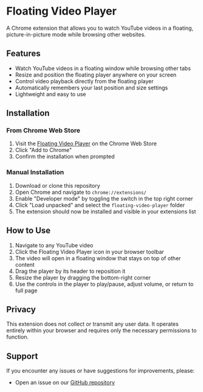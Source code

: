 # Floating Video Player

A Chrome extension that allows you to watch YouTube videos in a floating, picture-in-picture mode while browsing other websites.

## Features

- Watch YouTube videos in a floating window while browsing other tabs
- Resize and position the floating player anywhere on your screen
- Control video playback directly from the floating player
- Automatically remembers your last position and size settings
- Lightweight and easy to use

## Installation

### From Chrome Web Store

1. Visit the [Floating Video Player](https://chrome.google.com/webstore/detail/floating-video-player/extension-id) on the Chrome Web Store
2. Click "Add to Chrome"
3. Confirm the installation when prompted

### Manual Installation

1. Download or clone this repository
2. Open Chrome and navigate to `chrome://extensions/`
3. Enable "Developer mode" by toggling the switch in the top right corner
4. Click "Load unpacked" and select the `floating-video-player` folder
5. The extension should now be installed and visible in your extensions list

## How to Use

1. Navigate to any YouTube video
2. Click the Floating Video Player icon in your browser toolbar
3. The video will open in a floating window that stays on top of other content
4. Drag the player by its header to reposition it
5. Resize the player by dragging the bottom-right corner
6. Use the controls in the player to play/pause, adjust volume, or return to full page

## Privacy

This extension does not collect or transmit any user data. It operates entirely within your browser and requires only the necessary permissions to function.

## Support

If you encounter any issues or have suggestions for improvements, please:
- Open an issue on our [GitHub repository](https://github.com/designedbydc/designedbydc.github.io/tree/master/floating-video-player)
